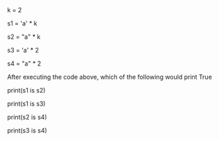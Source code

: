 k = 2

s1 = 'a' * k

s2 = "a" * k

s3 = 'a' * 2

s4 = "a" * 2

After executing the code above, which of the following would print True

 print(s1 is s2)
 
 print(s1 is s3)
 
 print(s2 is s4)
 
 print(s3 is s4)
